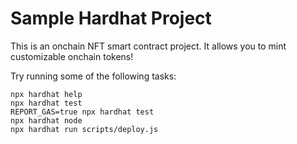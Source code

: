 <!-- @format -->

# Sample Hardhat Project

This is an onchain NFT smart contract project. It allows you to mint
customizable onchain tokens!

Try running some of the following tasks:

```shell
npx hardhat help
npx hardhat test
REPORT_GAS=true npx hardhat test
npx hardhat node
npx hardhat run scripts/deploy.js
```
